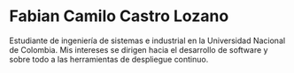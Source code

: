 # Fabian Camilo Castro Lozano

Estudiante de ingeniería de sistemas e industrial en la Universidad Nacional de Colombia. Mis intereses se dirigen hacia el desarrollo de software y sobre todo a las herramientas de despliegue continuo.

